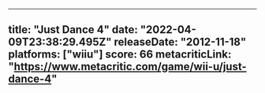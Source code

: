 
---
title: "Just Dance 4"
date: "2022-04-09T23:38:29.495Z"
releaseDate: "2012-11-18"
platforms: ["wiiu"]
score: 66
metacriticLink: "https://www.metacritic.com/game/wii-u/just-dance-4"
---
